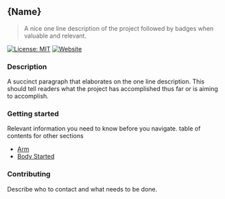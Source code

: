{Name}
------

> A nice one line description of the project followed by badges when valuable and relevant.

[![License: MIT](https://img.shields.io/badge/License-MIT-yellow.svg)](https://opensource.org/licenses/MIT)
[![Website](https://img.shields.io/website-up-down-green-red/http/shields.io.svg?label=my-website)](http://wevolver.com)

### Description

A succinct paragraph that elaborates on the one line description. This should tell readers what the project has accomplished thus far or is aiming to accomplish.

### Getting started

Relevant information you need to know before you navigate.
table of contents for other sections

- [Arm](/arm/readme.md)
- [Body Started](/body/readme.md)

### Contributing

Describe who to contact and what needs to be done.
